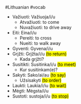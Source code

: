 #Lithuanian #vocab 

- Važiuoti: Važiuoja/i/u
	- Atvažiuoti: to come
	- Nuvažiuoti: to drive away
- Eiti: Eina/i/u
	- Pereiti: to cross
	- Nueiti: to walk away
- Gyventi: Gyvena/i/u
- Grįžti: Grįžta/i/u <mark class="hltr-green">(to return)</mark>
	- Kada grįžti?
- Susitikti: Susitinka/i/u <mark class="hltr-green">(to meet)</mark>
	- Kur susitinkam(e)?
- Sakyti: Sako/ai/au <mark class="hltr-green">(to say)</mark>
	- Užsisakyti <mark class="hltr-green">(to order)</mark>
- Laukti: Laukia/i/iu <mark class="hltr-green">(to wait)</mark>
- Mėgti: Mėgsta/i/u
- Sustoti: sustoja/i/u <mark class="hltr-green">(to stop)</mark>